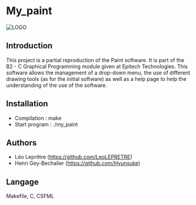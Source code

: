 # My_paint

![LOGO](https://3dvf.com/wp-content/uploads/2018/07/zFDvp.jpg)



## Introduction

   This project is a partial reproduction of the Paint software. It is part of the B2 - C Graphical Programming module given at Epitech Technologies.
   This software allows the management of a drop-down menu, the use of different drawing tools (as for the initial software) as well as a help page 
   to help the understanding of the use of the software.


## Installation

   - Compilation   :  make
   - Start program : ./my_paint


## Authors

   - Léo Leprêtre (https://github.com/LeoLEPRETRE)
   - Henri Gey-Bechalier (https://github.com/Hyunsuke)


## Langage

   Makefile, C, CSFML
